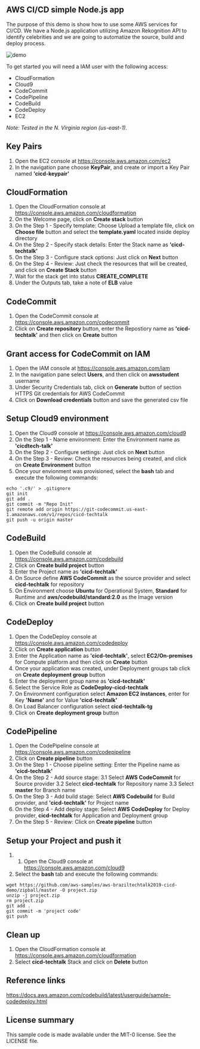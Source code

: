 ## AWS CI/CD simple Node.js app

The purpose of this demo is show how to use some AWS services for CI/CD. We have a Node.js application utilizing Amazon Rekognition API to identify celebrities and we are going to automatize the source, build and deploy process.

![demo](./deploy/images/cicd.jpg)

To get started you will need a IAM user with the following access:
- CloudFormation
- Cloud9
- CodeCommit
- CodePipeline
- CodeBuild
- CodeDeploy
- EC2  

_Note: Tested in the N. Virginia region (us-east-1)._

## Key Pairs
1. Open the EC2 console at https://console.aws.amazon.com/ec2
2. In the navigation pane choose **KeyPair**, and create or import a Key Pair named **'cicd-keypair'**
 

## CloudFormation
1. Open the CloudFormation console at https://console.aws.amazon.com/cloudformation
2. On the Welcome page, click on **Create stack** button
3. On the Step 1 - Specify template: Choose Upload a template file, click on **Choose file** button and select the **template.yaml** located inside deploy directory
4. On the Step 2 - Specify stack details: Enter the Stack name as **'cicd-techtalk'**
5. On the Step 3 - Configure stack options: Just click on **Next** button
6. On the Step 4 - Review: Just check the resources that will be created, and click on **Create Stack** button
7. Wait for the stack get into status **CREATE_COMPLETE**
8. Under the Outputs tab, take a note of **ELB** value
  

## CodeCommit
1. Open the CodeCommit console at https://console.aws.amazon.com/codecommit
2. Click on **Create repository** button, enter the Repostiory name as **'cicd-techtalk'** and then click on **Create** button


## Grant access for CodeCommit on IAM
1. Open the IAM console at https://console.aws.amazon.com/iam
2. In the navigation pane select **Users**, and then click on **awsstudent** username
3. Under Security Credentials tab, click on **Generate** button of section HTTPS Git credentials for AWS CodeCommit
4. Click on **Download credentials** button and save the generated csv file
  

## Setup Cloud9 environment
1. Open the Cloud9 console at https://console.aws.amazon.com/cloud9
2. On the Step 1 - Name environment: Enter the Environment name as **'cicdtech-talk'**
3. On the Step 2 - Configure settings: Just click on **Next** button
4. On the Step 3 - Review: Check the resources being created, and click on **Create Environment** button 
5. Once your envionment was provisioned, select the **bash** tab and execute the following commands:
```
echo '.c9/' > .gitignore
git init
git add .
git commit -m "Repo Init"
git remote add origin https://git-codecommit.us-east-1.amazonaws.com/v1/repos/cicd-techtalk
git push -u origin master
```


## CodeBuild
1. Open the CodeBuild console at https://console.aws.amazon.com/codebuild
2. Click on **Create build project** button
3. Enter the Project name as **'cicd-techtalk'**
4. On Source define **AWS CodeCommit** as the source provider and select **cicd-techtalk** for repository
5. On Environment choose **Ubuntu** for Operational System, **Standard** for Runtime and **aws/codebuild/standard:2.0** as the Image version
6. Click on **Create build project** button


## CodeDeploy
1. Open the CodeDeploy console at https://console.aws.amazon.com/codedeploy
2. Click on **Create application** button
3. Enter the Application name as **'cicd-techtalk'**, select **EC2/On-premises** for Compute platform and then click on **Create** button
4. Once your application was created, under Deployment groups tab click on **Create deployment group** button
5. Enter the deployment group name as **'cicd-techtalk'**
6. Select the Service Role as **CodeDeploy-cicd-techtalk**
7. On Environment configuration select **Amazon EC2 instances**, enter for Key **'Name'** and for Value **'cicd-techtalk'**
8. On Load Balancer configuration select **cicd-techtalk-tg**
9. Click on **Create deployment group** button
   

## CodePipeline
1. Open the CodePipeline console at https://console.aws.amazon.com/codepipeline
2. Click on **Create pipeline** button
3. On the Step 1 - Choose pipeline setting: Enter the Pipeline name as **'cicd-techtalk'**
3. On the Step 2 - Add source stage:
3.1 Select **AWS CodeCommit** for Source provider
3.2 Select **cicd-techtalk** for Repository name
3.3 Select **master** for Branch name
4. On the Step 3 - Add build stage: Select **AWS Codebuild** for Build provider, and **'cicd-techtalk'** for Project name
5. On the Step 4 - Add deploy stage: Select **AWS CodeDeploy** for Deploy provider, **cicd-techtalk** for Application and Deployment group
6. On the Step 5 - Review: Click on **Create pipeline** button


## Setup your Project and push it
1. 1. Open the Cloud9 console at https://console.aws.amazon.com/cloud9
2. Select the **bash** tab and execute the following commands:
```
wget https://github.com/aws-samples/aws-braziltechtalk2019-cicd-demo/zipball/master -O project.zip
unzip -j project.zip
rm project.zip
git add .
git commit -m 'project code'
git push 
```

## Clean up
1. Open the CloudFormation console at https://console.aws.amazon.com/cloudformation
2. Select **cicd-techtalk** Stack and click on **Delete** button


## Reference links
https://docs.aws.amazon.com/codebuild/latest/userguide/sample-codedeploy.html


## License summary
This sample code is made available under the MIT-0 license. See the LICENSE file.